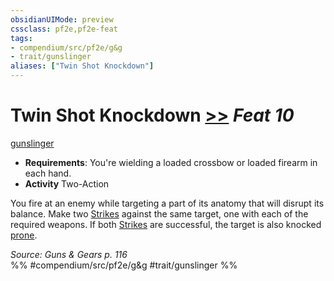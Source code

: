 ```yaml
---
obsidianUIMode: preview
cssclass: pf2e,pf2e-feat
tags:
- compendium/src/pf2e/g&g
- trait/gunslinger
aliases: ["Twin Shot Knockdown"]
---
```

# Twin Shot Knockdown  [>>](chapter-9-playing-the-game.md#Actions "Two-Action") *Feat 10*  
[gunslinger](Reference/Rules/Traits/gunslinger-g-g.md "Gunslinger Class Trait")  

- **Requirements**: You're wielding a loaded crossbow or loaded firearm in each hand.
- **Activity** Two-Action

You fire at an enemy while targeting a part of its anatomy that will disrupt its balance. Make two [Strikes](strike.md) against the same target, one with each of the required weapons. If both [Strikes](strike.md) are successful, the target is also knocked [prone](conditions.md#Prone).

*Source: Guns & Gears p. 116*  
%% #compendium/src/pf2e/g&g #trait/gunslinger %%